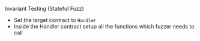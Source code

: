 Invariant Testing (Stateful Fuzz)

-   Set the target contract to `Handler`
-   Inside the Handler contract setup all the functions which fuzzer needs to call

